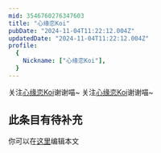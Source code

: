 ```yaml
---
mid: 3546760276347603
title: "心缘恋Koi"
pubDate: "2024-11-04T11:22:12.004Z"
updatedDate: "2024-11-04T11:22:12.004Z"
profile:
  {
    Nickname: ["心缘恋Koi"],
  }
---
```


关注[心缘恋Koi](https://space.bilibili.com/3546760276347603)谢谢喵~ 关注[心缘恋Koi](https://space.bilibili.com/3546760276347603)谢谢喵~

## 此条目有待补充
你可以在[这里](https://github.com/Yuhanawa/VTuber.ICU-Content/edit/master/v/心缘恋Koi/index.md)编辑本文
